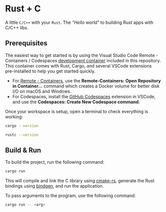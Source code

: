 # Rust + C

A little `C/C++` with your `Rust`. The *"Hello world"* to building Rust apps with C/C++ libs.

## Prerequisites

The easiest way to get started is by using the Visual Studio Code Remote - Containers / Codespaces [development container](.devcontainer/devcontainer.json) included in this repository. This container comes with Rust, Cargo, and several VSCode extensions pre-installed to help you get started quickly.

- For [Remote - Containers](https://aka.ms/vscode-remote/download/containers), use the **Remote-Containers: Open Repository in Container...** command which creates a Docker volume for better disk I/O on macOS and Windows.
- For Codespaces, install the [GitHub Codespaces](https://marketplace.visualstudio.com/items?itemName=GitHub.codespaces) extension in VSCode, and use the **Codespaces: Create New Codespace command**.

Once your workspace is setup, open a terminal to check everything is working:

```bash
cargo --version
```

```bash
rustc --version
```

## Build & Run

To build the project, run the following command:

```bash
cargo run
```

This will compile and link the C library using [cmake-rs](https://github.com/rust-lang/cmake-rs), generate the Rust bindings using [bindgen](https://github.com/rust-lang/rust-bindgen), and run the application.

To pass arguments to the program, use the following command:

```bash
cargo run -- <arg>
```
